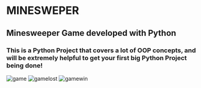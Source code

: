 # MINESWEPER 
## Minesweeper Game developed with Python
### This is a Python Project that covers a lot of OOP concepts, and will be extremely helpful to get your first big Python Project being done!
![game](https://user-images.githubusercontent.com/77788727/190849615-eb89a137-996b-4360-93b9-02bd3f6ae570.jpeg)
![gamelost](https://user-images.githubusercontent.com/77788727/190849655-94ae650c-d0be-4f2f-bf69-0fe91aa7f1ef.jpeg)
![gamewin](https://user-images.githubusercontent.com/77788727/190849670-0187f09f-c97d-472c-a1ca-16c86fdd5f6c.jpeg)

